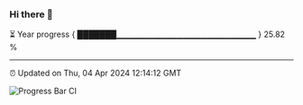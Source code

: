 ### Hi there 👋

⏳ Year progress { ███████▁▁▁▁▁▁▁▁▁▁▁▁▁▁▁▁▁▁▁▁▁▁▁ } 25.82 %

---

⏰ Updated on Thu, 04 Apr 2024 12:14:12 GMT

![Progress Bar CI](https://github.com/Shyam-Makwana/GitHub-Actions-Demo/workflows/Progress%20Bar%20CI/badge.svg)
